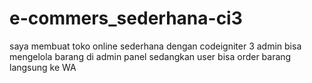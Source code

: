 # e-commers_sederhana-ci3
saya membuat toko online sederhana dengan codeigniter 3 admin bisa mengelola barang di admin panel sedangkan user bisa order barang langsung ke WA
